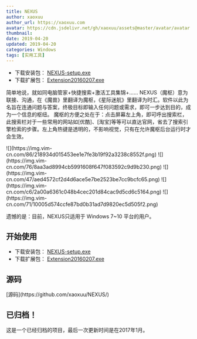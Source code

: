 ```yaml
---
title: NEXUS
author: xaoxuu
author_url: https://xaoxuu.com
avatar: https://cdn.jsdelivr.net/gh/xaoxuu/assets@master/avatar/avatar.png
thumbnail:  
date: 2019-04-20
updated: 2019-04-20
categories: Windows
tags: [实用工具]
---
```


- 下载安装包： [<i class="fas fa-download" aria-hidden="true"></i> NEXUS-setup.exe](https://github.com/xaoxuu/NEXUS/releases/download/v6.3/NEXUS-setup.exe)
- 下载扩展包： [<i class="fas fa-cubes" aria-hidden="true"></i> Extension20160207.exe](https://github.com/TitanStudio/NEXUS/releases/download/v6.2/Extension20160207.exe)


<!--more-->

简单地说，就如同电脑管家+快捷搜索+激活工具集锦+……
NEXUS（魔枢）意为联接、沟通，在《魔兽》里翻译为魔枢，《星际迷航》里翻译为时汇。软件以此为名旨在连通问题与答案，终极目标即输入任何问题或需求，即可一步达到目的，成为一个信息的枢纽。
魔枢的方便之处在于：点击屏幕左上角，即可呼出搜索栏，此搜索栏对于一些常用的网站如[优酷]、[淘宝]等等可以直达官网，省去了搜索引擎检索的步骤。左上角热键是透明的，不影响视觉，只有在允许魔枢后台运行时才会生效。


<fancybox>
![](https://img.vim-cn.com/86/218934d015453ee1e7fe3b19f92a3238c8552f.png)
</fancybox>


<fancybox>
![](https://img.vim-cn.com/76/8aa3ad8994cb5991608f647f083592c9d9b230.png)
![](https://img.vim-cn.com/47/aed4572cf2d4d6ace5e7be2523be7cc9bcfc65.png)
![](https://img.vim-cn.com/c6/2a00a6361c048b4cec201d84cac9d5cd6c5164.png)
![](https://img.vim-cn.com/71/10005d574ccfe87bd0b31ad7d9820ec5d505f2.png)
</fancybox>

遗憾的是：目前，NEXUS只适用于 Windows 7~10 平台的用户。

## <i class="fas fa-play-circle fa-fw" aria-hidden="true"></i>开始使用

- 下载安装包： [<i class="fas fa-download" aria-hidden="true"></i> NEXUS-setup.exe](https://github.com/xaoxuu/NEXUS/releases/download/v6.3/NEXUS-setup.exe)
- 下载扩展包： [<i class="fas fa-cubes" aria-hidden="true"></i> Extension20160207.exe](https://github.com/TitanStudio/NEXUS/releases/download/v6.2/Extension20160207.exe)



## <i class="fas fa-code-branch fa-fw" aria-hidden="true"></i>源码

<div class="readmore space">[<i class="fab fa-github"></i>源码](https://github.com/xaoxuu/NEXUS/)</div>



## <i class="fas fa-archive fa-fw" aria-hidden="true"></i>已归档！

这是一个已经归档的项目，最后一次更新时间是在2017年1月。
